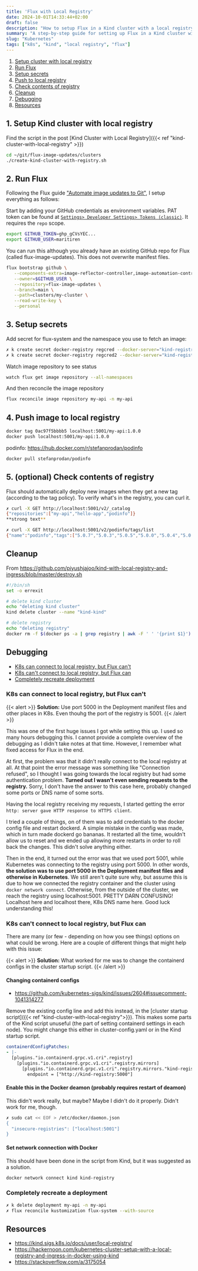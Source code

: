 ```yaml
---
title: 'Flux with Local Registry'
date: 2024-10-01T14:33:44+02:00
draft: false
description: "How to setup Flux in a Kind cluster with a local registry"
summary: "A step-by-step guide for setting up Flux in a Kind cluster with a local registry for automatic updates of Docker images."
slug: "Kubernetes"
tags: ["k8s", "kind", "local registry", "flux"]
---
```



1. [Setup cluster with local registry](#setup-cluster)
2. [Run Flux](#run-flux)
3. [Setup secrets](#setup-secrets)
4. [Push to local registry](#push-image)
5. [Check contents of registry](#check-reg-contents)
6. [Cleanup](#cleanup)
7. [Debugging](#debugging)
8. [Resources](#resources)


<a id="setup-cluster"></a>
## 1. Setup Kind cluster with local registry
Find the script in the post [Kind Cluster with Local Registry]({{< ref "kind-cluster-with-local-registry" >}})
```sh
cd ~/git/flux-image-updates/clusters
./create-kind-cluster-with-registry.sh 
```


<a id="run-flux"></a>
## 2. Run Flux
Following the Flux guide ["Automate image updates to Git"](https://fluxcd.io/flux/guides/image-update/#prerequisites), I setup everything as follows:

Start by adding your GitHub credentials as environment variables. 
PAT token can be found at [`Settings> Developer Settings> Tokens (classic)`](https://github.com/settings/tokens). 
It requires the `repo` scope.
```sh
export GITHUB_TOKEN=ghp_gCVsYEC...
export GITHUB_USER=maritiren
```

You can run this although you already have an existing GitHub repo for Flux (called flux-image-updates). This does not overwrite manifest files.
```sh
flux bootstrap github \
   --components-extra=image-reflector-controller,image-automation-controller \
   --owner=$GITHUB_USER \
   --repository=flux-image-updates \
   --branch=main \
   --path=clusters/my-cluster \
   --read-write-key \
   --personal
```


<a id="setup-secrets"></a>
## 3. Setup secrets
Add secret for flux-system and the namespace you use to fetch an image:
```sh
✗ k create secret docker-registry regcred --docker-server="kind-registry:5000" --docker-username=myuser --docker-password=myuser -n my-api
✗ k create secret docker-registry regcred2 --docker-server="kind-registry:5000" --docker-username=myuser --docker-password=myuser -n flux-system
```

Watch image repository to see status
```sh
watch flux get image repository --all-namespaces
```

And then reconcile the image repository
```sh
flux reconcile image repository my-api -n my-api
```


<a id="push-image"></a>
## 4. Push image to local registry
```sh
docker tag 0ac97f5bbbb5 localhost:5001/my-api:1.0.0
docker push localhost:5001/my-api:1.0.0
```

podinfo: https://hub.docker.com/r/stefanprodan/podinfo 
```sh
docker pull stefanprodan/podinfo
```


<a id="check-reg-contents"></a>
## 5. (optional) Check contents of registry
Flux should automatically deploy new images when they get a new tag (according to the tag policy). To verify what's in the registry, you can curl it.
```sh
✗ curl -X GET http://localhost:5001/v2/_catalog            
{"repositories":["my-api","hello-app","podinfo"]}
**strong text**
```

```sh
✗ curl -X GET http://localhost:5001/v2/podinfo/tags/list
{"name":"podinfo","tags":["5.0.7","5.0.3","5.0.5","5.0.0","5.0.4","5.0.6"]}
```


<a id="cleanup"></a>
## Cleanup
From https://github.com/piyushjajoo/kind-with-local-registry-and-ingress/blob/master/destroy.sh

```bash
#!/bin/sh
set -o errexit

# delete kind cluster
echo "deleting kind cluster"
kind delete cluster --name "kind-kind"

# delete registry
echo "deleting registry"
docker rm -f $(docker ps -a | grep registry | awk -F ' ' '{print $1}')
```

<a id="debugging"></a>
## Debugging
* [K8s can connect to local registry, but Flux can't](#item-zero)
* [K8s can't connect to local registry, but Flux can](#item-one)
* [Completely recreate deployment](#item-two)

<a id="item-zero"></a>
### K8s can connect to local registry, but Flux can't

{{< alert >}}
**Solution:** Use port 5000 in the Deployment manifest files and other places in K8s. Even thouhg the port of the registry is 5001.
{{< /alert >}}

This was one of the first huge issues I got while setting this up. I used so many hours debugging this. I cannot provide a complete overview of the debugging as I didn't take notes at that time. However, I remember what fixed access for Flux in the end. 

At first, the problem was that it didn't really connect to the local registry at all. At that point the error message was something like "Connection refused", so I thought I was going towards the local registry but had some authentication problem. **Turned out I wasn't even sending requests to the registry.** Sorry, I don't have the answer to this case here, probably changed some ports or DNS name of some sorts. 

Having the local registry receiving my requests, I started getting the error `http: server gave HTTP response to HTTPS client`. 

I tried a couple of things, on of them was to add credentials to the docker config file and restart dockerd. A simple mistake in the config was made, which in turn made dockerd go bananas. It restarted all the time, wouldn't allow us to reset and we ended up allowing more restarts in order to roll back the changes. This didn't solve anything either. 

Then in the end, it turned out the error was that we used port 5001, while Kubernetes was connecting to the registry using port 5000. In other words, **the solution was to use port 5000 in the Deployment manifest files and otherwise in Kubernetes**. We still aren't quite sure why, but assume this is due to how we connected the registry container and the cluster using `docker network connect`. Otherwise, from the outside of the cluster, we reach the registry using localhost:5001. PRETTY DARN CONFUSING! Localhost here and localhost there, K8s DNS name here. Good luck understanding this! 

<a id="item-one"></a>
### K8s can't connect to local registry, but Flux can

There are many (or few - depending on how you see things) options on what could be wrong. Here are a couple of different things that might help with this issue:

{{< alert >}}
**Solution:** What worked for me was to change the containerd configs in the cluster startup script.
{{< /alert >}}

#### Changing containerd configs
* https://github.com/kubernetes-sigs/kind/issues/2604#issuecomment-1041314277

Remove the existing config line and add this instead, in the [cluster startup script]({{< ref "kind-cluster-with-local-registry">}}). This makes some parts of the Kind script unuseful (the part of setting containerd settings in each node). You might change this either in cluster-config.yaml or in the Kind startup script.
```yaml
containerdConfigPatches:
- |-
  [plugins."io.containerd.grpc.v1.cri".registry]
    [plugins."io.containerd.grpc.v1.cri".registry.mirrors]
      [plugins."io.containerd.grpc.v1.cri".registry.mirrors."kind-registry:5000"]
        endpoint = ["http://kind-registry:5000"]
```


#### Enable this in the Docker deamon (probably requires restart of deamon)
This didn't work really, but maybe? Maybe I didn't do it properly. Didn't work for me, though. 
```sh
✗ sudo cat << EOF > /etc/docker/daemon.json 
{
  "insecure-registries": ["localhost:5001"]
}
```

#### Set network connection with Docker
This should have been done in the script from Kind, but it was suggested as a solution. 
```sh
docker network connect kind kind-registry
```

<a id="item-two"></a>
### Completely recreate a deployment
```sh
✗ k delete deployment my-api -n my-api
✗ flux reconcile kustomization flux-system --with-source
```


## Resources
* https://kind.sigs.k8s.io/docs/user/local-registry/
* https://hackernoon.com/kubernetes-cluster-setup-with-a-local-registry-and-ingress-in-docker-using-kind 
* https://stackoverflow.com/a/3175054
